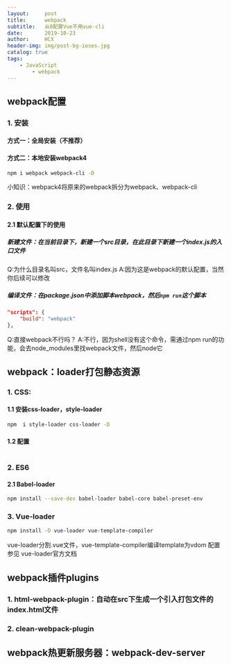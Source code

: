 ```yaml
---
layout:     post
title:      webpack
subtitle:   从0配置Vue不用vue-cli
date:       2019-10-23
author:     HCX
header-img: img/post-bg-ioses.jpg
catalog: true
tags:
    - JavaScript
		- webpack
---
```


## webpack配置
### 1. 安装
####  方式一：全局安装（不推荐）
####  方式二：本地安装webpack4
```bash
npm i webpack webpack-cli -D
```
小知识：webpack4将原来的webpack拆分为webpack、webpack-cli
### 2. 使用
#### 2.1 默认配置下的使用
##### 新建文件：在当前目录下，新建一个src目录，在此目录下新建一个index.js的入口文件
Q:为什么目录名叫src，文件名叫index.js
A:因为这是webpack的默认配置，当然你后续可以修改
##### 编译文件：在package.json中添加脚本webpack，然后`npm run`这个脚本
```json
"scripts": {
	"build": "webpack"
},
```
Q:直接webpack不行吗？
A:不行，因为shell没有这个命令，需通过npm run的功能，会去node_modules里找webpack文件，然后node它

## webpack：loader打包静态资源
### 1. CSS:
#### 1.1 安装css-loader，style-loader 
```bash
npm  i style-loader css-loader -D
```
#### 1.2 配置
```js

```
### 2. ES6
#### 2.1 Babel-loader
```bash
npm install --save-dev babel-loader babel-core babel-preset-env
```

### 3. Vue-loader
```bash
npm install -D vue-loader vue-template-compiler
```
vue-loader分割.vue文件，vue-template-compiler编译template为vdom
配置参见 vue-loader官方文档
## webpack插件plugins
### 1. html-webpack-plugin：自动在src下生成一个引入打包文件的index.html文件 
### 2. clean-webpack-plugin

## webpack热更新服务器：webpack-dev-server

